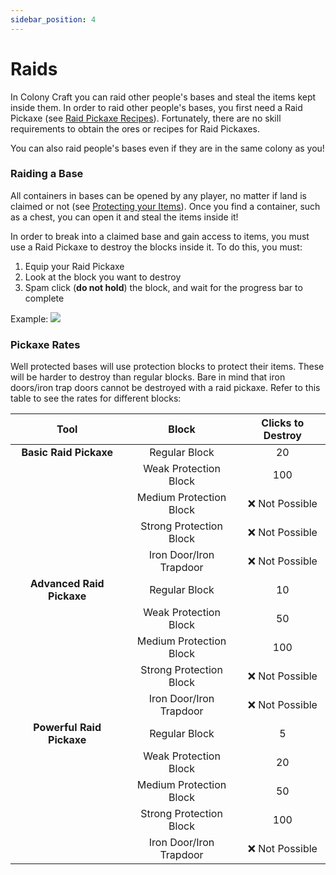 ```yaml
---
sidebar_position: 4
---
```


# Raids

In Colony Craft you can raid other people's bases and steal the items kept inside them. In order to raid other people's bases, you first need a Raid Pickaxe (see [Raid Pickaxe Recipes](/docs/recipes/raid-pickaxes.md)). Fortunately, there are no skill requirements to obtain the ores or recipes for Raid Pickaxes.

You can also raid people's bases even if they are in the same colony as you!

### Raiding a Base

All containers in bases can be opened by any player, no matter if land is claimed or not (see [Protecting your Items](/docs/claims/protecting_items.md#protecting-your-items)). Once you find a container, such as a chest, you can open it and steal the items inside it!

In order to break into a claimed base and gain access to items, you must use a Raid Pickaxe to destroy the blocks inside it. To do this, you must:

1. Equip your Raid Pickaxe
2. Look at the block you want to destroy
3. Spam click (**do not hold**) the block, and wait for the progress bar to complete

Example:
<img src="/img/raids.gif" />

### Pickaxe Rates

Well protected bases will use protection blocks to protect their items. These will be harder to destroy than regular blocks. Bare in mind that iron doors/iron trap doors cannot be destroyed with a raid pickaxe. Refer to this table to see the rates for different blocks:

|         **Tool**          |        **Block**        | **Clicks to Destroy** |
| :-----------------------: | :---------------------: | :-------------------: |
|  **Basic Raid Pickaxe**   |      Regular Block      |          20           |
|                           |  Weak Protection Block  |          100          |
|                           | Medium Protection Block |    ❌ Not Possible    |
|                           | Strong Protection Block |    ❌ Not Possible    |
|                           | Iron Door/Iron Trapdoor |    ❌ Not Possible    |
| **Advanced Raid Pickaxe** |      Regular Block      |          10           |
|                           |  Weak Protection Block  |          50           |
|                           | Medium Protection Block |          100          |
|                           | Strong Protection Block |    ❌ Not Possible    |
|                           | Iron Door/Iron Trapdoor |    ❌ Not Possible    |
| **Powerful Raid Pickaxe** |      Regular Block      |           5           |
|                           |  Weak Protection Block  |          20           |
|                           | Medium Protection Block |          50           |
|                           | Strong Protection Block |          100          |
|                           | Iron Door/Iron Trapdoor |    ❌ Not Possible    |
